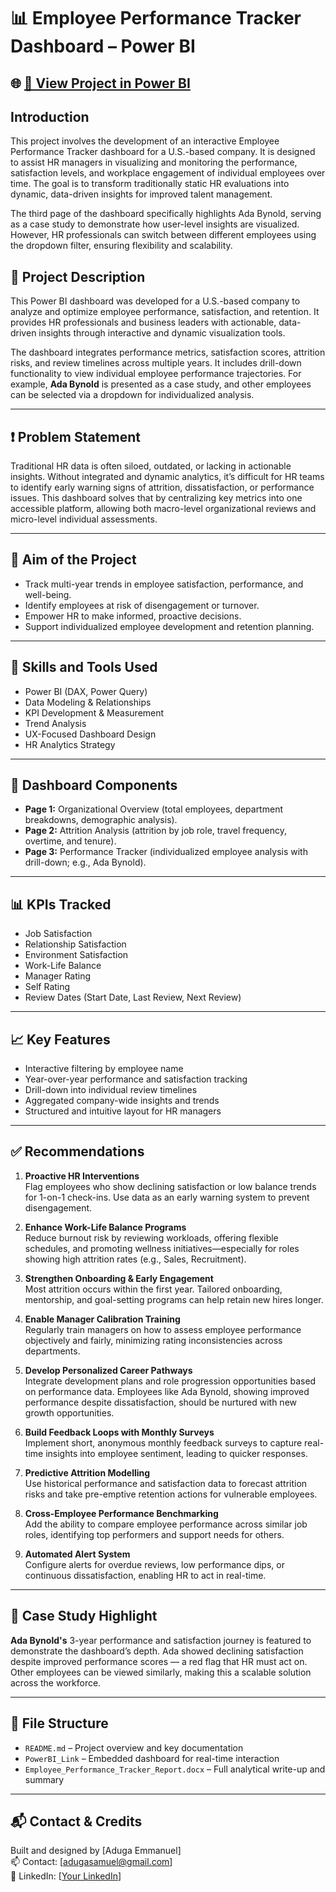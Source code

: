 # 📊 Employee Performance Tracker Dashboard – Power BI

## 🌐 [🔗 View Project in Power BI](https://app.powerbi.com/view?r=eyJrIjoiM2RlNWQyMzktNTY1OC00ODEwLTgwM2EtYzc4ZjJkYTdmNzU5IiwidCI6ImRmODY3OWNkLWE4MGUtNDVkOC05OWFjLWM4M2VkN2ZmOTVhMCJ9&pageName=ReportSection)
## Introduction
This project involves the development of an interactive Employee Performance Tracker dashboard for a U.S.-based company. It is designed to assist HR managers in visualizing and monitoring the performance, satisfaction levels, and workplace engagement of individual employees over time. The goal is to transform traditionally static HR evaluations into dynamic, data-driven insights for improved talent management.

The third page of the dashboard specifically highlights Ada Bynold, serving as a case study to demonstrate how user-level insights are visualized. However, HR professionals can switch between different employees using the dropdown filter, ensuring flexibility and scalability.
## 🧾 Project Description
This Power BI dashboard was developed for a U.S.-based company to analyze and optimize employee performance, satisfaction, and retention. It provides HR professionals and business leaders with actionable, data-driven insights through interactive and dynamic visualization tools.

The dashboard integrates performance metrics, satisfaction scores, attrition risks, and review timelines across multiple years. It includes drill-down functionality to view individual employee performance trajectories. For example, **Ada Bynold** is presented as a case study, and other employees can be selected via a dropdown for individualized analysis.

---

## ❗ Problem Statement
Traditional HR data is often siloed, outdated, or lacking in actionable insights. Without integrated and dynamic analytics, it’s difficult for HR teams to identify early warning signs of attrition, dissatisfaction, or performance issues. This dashboard solves that by centralizing key metrics into one accessible platform, allowing both macro-level organizational reviews and micro-level individual assessments.

---

## 🎯 Aim of the Project
- Track multi-year trends in employee satisfaction, performance, and well-being.
- Identify employees at risk of disengagement or turnover.
- Empower HR to make informed, proactive decisions.
- Support individualized employee development and retention planning.

---

## 🧠 Skills and Tools Used
- Power BI (DAX, Power Query)
- Data Modeling & Relationships
- KPI Development & Measurement
- Trend Analysis
- UX-Focused Dashboard Design
- HR Analytics Strategy

---

## 🧩 Dashboard Components
- **Page 1:** Organizational Overview (total employees, department breakdowns, demographic analysis).
- **Page 2:** Attrition Analysis (attrition by job role, travel frequency, overtime, and tenure).
- **Page 3:** Performance Tracker (individualized employee analysis with drill-down; e.g., Ada Bynold).

---

## 📊 KPIs Tracked
- Job Satisfaction  
- Relationship Satisfaction  
- Environment Satisfaction  
- Work-Life Balance  
- Manager Rating  
- Self Rating  
- Review Dates (Start Date, Last Review, Next Review)

---

## 📈 Key Features
- Interactive filtering by employee name
- Year-over-year performance and satisfaction tracking
- Drill-down into individual review timelines
- Aggregated company-wide insights and trends
- Structured and intuitive layout for HR managers

---

## ✅ Recommendations

1. **Proactive HR Interventions**  
   Flag employees who show declining satisfaction or low balance trends for 1-on-1 check-ins. Use data as an early warning system to prevent disengagement.

2. **Enhance Work-Life Balance Programs**  
   Reduce burnout risk by reviewing workloads, offering flexible schedules, and promoting wellness initiatives—especially for roles showing high attrition rates (e.g., Sales, Recruitment).

3. **Strengthen Onboarding & Early Engagement**  
   Most attrition occurs within the first year. Tailored onboarding, mentorship, and goal-setting programs can help retain new hires longer.

4. **Enable Manager Calibration Training**  
   Regularly train managers on how to assess employee performance objectively and fairly, minimizing rating inconsistencies across departments.

5. **Develop Personalized Career Pathways**  
   Integrate development plans and role progression opportunities based on performance data. Employees like Ada Bynold, showing improved performance despite dissatisfaction, should be nurtured with new growth opportunities.

6. **Build Feedback Loops with Monthly Surveys**  
   Implement short, anonymous monthly feedback surveys to capture real-time insights into employee sentiment, leading to quicker responses.

7. **Predictive Attrition Modelling**  
   Use historical performance and satisfaction data to forecast attrition risks and take pre-emptive retention actions for vulnerable employees.

8. **Cross-Employee Performance Benchmarking**  
   Add the ability to compare employee performance across similar job roles, identifying top performers and support needs for others.

9. **Automated Alert System**  
   Configure alerts for overdue reviews, low performance dips, or continuous dissatisfaction, enabling HR to act in real-time.

---

## 📌 Case Study Highlight
**Ada Bynold's** 3-year performance and satisfaction journey is featured to demonstrate the dashboard’s depth. Ada showed declining satisfaction despite improved performance scores — a red flag that HR must act on. Other employees can be viewed similarly, making this a scalable solution across the workforce.

---

## 📂 File Structure
- `README.md` – Project overview and key documentation
- `PowerBI_Link` – Embedded dashboard for real-time interaction
- `Employee_Performance_Tracker_Report.docx` – Full analytical write-up and summary

---

## 📬 Contact & Credits
Built and designed by [Aduga Emmanuel]  
📫 Contact: [adugasamuel@gmail.com]  
🔗 LinkedIn: [[Your LinkedIn](https://www.linkedin.com/in/aduga-emmanuel-170396132/)]  
